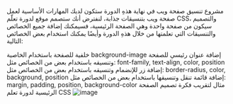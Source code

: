 مشروع تنسيق صفحة ويب
في نهاية هذهِ الدورة ستكون لديك المهارات الأساسية لعمل صفحة ويب بتنسيقات جذابة، لنفترض أنك ستصمم موقع لدورة تعلّم CSS، والتصميم سيكون من صفحة واحدة وهي الصفحة الرئيسية، فسيمكنك إضافة جميع الخصائص والتنسيقات التي تعلمتها من خلال هذهِ الدورة وأيضًا يمكنك استخدام بعض الخصائص التالية:

خلفية للصفحة باستخدام
الخاصية background-image
إضافة عنوان رئيسي للصفحة وتنسيقه
باستخدام بعض من الخصائص مثل: font-family, text-align, color, position
إضافة زر للإنضمام وتنسيقه
باستخدام بعض من الخصائص مثل: border-radius, color, background, position
إضافة قائمة تنقل وتنسيقها
باستخدام بعض من الخصائص مثل: margin, padding, position, background-color
مثال لتقريب فكرة تصميم الصفحة الرئيسية لدورة تعلم CSS
![image](https://github.com/bhwayjoo/satr.codes-CSS/assets/116838826/b8c2b0e8-4d8b-4327-b5b3-f25fa89d80cc)
